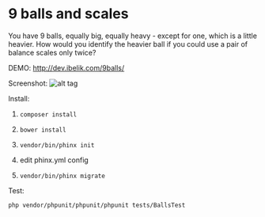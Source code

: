 # 9 balls and scales
You have 9 balls, equally big, equally heavy - except for one, which is a little heavier.
How would you identify the heavier ball if you could use a pair of balance scales only twice?

DEMO:
http://dev.ibelik.com/9balls/

Screenshot:
![alt tag](http://dev.ibelik.com/9balls/screenshoot.png)

Install:

1. `composer install`

2. `bower install`

3. `vendor/bin/phinx init`

5. edit phinx.yml config

4. `vendor/bin/phinx migrate`

Test:

`php vendor/phpunit/phpunit/phpunit tests/BallsTest`

